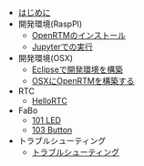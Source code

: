 
* [はじめに](README.md)
* 開発環境(RaspPI)
    * [OpenRTMのインストール](install.md)
    * [Jupyterでの実行](jupyter.md)
* 開発環境(OSX)
	* [Eclipseで開発環境を構築](devosx.md)
    * [OSXにOpenRTMを構築する](installosx.md)
* RTC
	* [HelloRTC](rtc.md)
* FaBo
	* [101 LED](/fabo/101_led.md)
	* [103 Button](/fabo/103_button.md)
* トラブルシューティング
	* [トラブルシューティング](trouble.md)